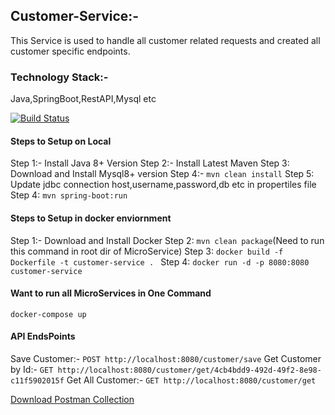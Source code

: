 ## Customer-Service:-
This Service is used to handle all customer related requests and created all customer specific endpoints.
### Technology Stack:-
 Java,SpringBoot,RestAPI,Mysql etc

[![Build Status](https://travis-ci.org/joemccann/dillinger.svg?branch=master)](https://travis-ci.org/joemccann/dillinger)

#### Steps to Setup on Local
 Step 1:- Install Java 8+ Version
 Step 2:- Install Latest Maven
 Step 3:   Download and Install Mysql8+ version
 Step 4:-  ```mvn clean install```
 Step 5:  Update jdbc connection host,username,password,db etc in propertiles file
 Step 4: ```mvn spring-boot:run```
#### Steps to Setup in docker enviornment
 Step 1:- Download and Install Docker
 Step 2:  ``` mvn clean package ```(Need to run this command in root dir of MicroService)
 Step 3:  ```docker build -f Dockerfile -t customer-service . ```
 Step 4:   ```docker run -d -p 8080:8080 customer-service```
#### Want to run all MicroServices in One Command
```docker-compose up```

#### API EndsPoints
Save Customer:- ```POST http://localhost:8080/customer/save```
Get Customer by Id:- ```GET http://localhost:8080/customer/get/4cb4bdd9-492d-49f2-8e98-c11f5902015f```
Get All Customer:- ```GET http://localhost:8080/customer/get ```

[Download Postman Collection](https://nodejs.org/)